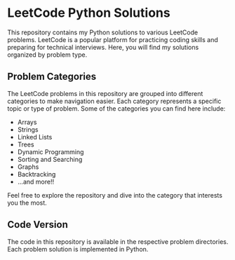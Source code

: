 # LeetCode Python Solutions

This repository contains my Python solutions to various LeetCode problems. LeetCode is a popular platform for practicing coding skills and preparing for technical interviews. Here, you will find my solutions organized by problem type.

## Problem Categories

The LeetCode problems in this repository are grouped into different categories to make navigation easier. Each category represents a specific topic or type of problem. Some of the categories you can find here include:

- Arrays
- Strings
- Linked Lists
- Trees
- Dynamic Programming
- Sorting and Searching
- Graphs
- Backtracking
- ...and more!!

Feel free to explore the repository and dive into the category that interests you the most.

## Code Version

The code in this repository is available in the respective problem directories. Each problem solution is implemented in Python.

